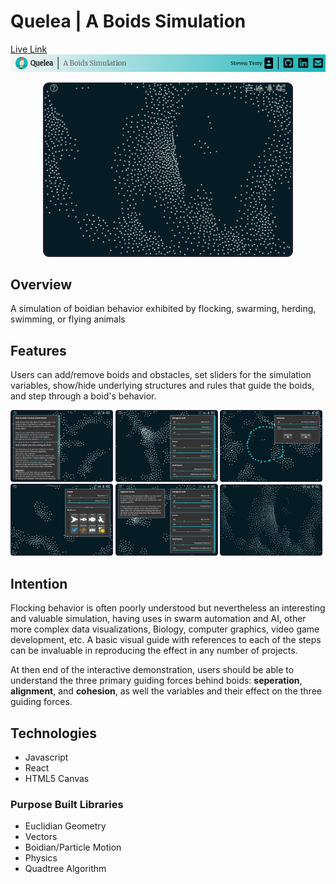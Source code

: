 # Quelea | A Boids Simulation
[Live Link](https://quelea-boids.herokuapp.com/#/)
![Quelea Banner](./readme_imgs/banner.png)
<p align="center"><img src="./readme_imgs/six.png" alt="Base" width="400"></p>

## Overview
A simulation of boidian behavior exhibited by flocking, swarming, herding, swimming, or flying animals

## Features
Users can add/remove boids and obstacles, set sliders for the simulation variables, show/hide underlying structures and rules that guide the boids, and step through a boid's behavior.
<div display="flex" flex-direction="row">
  <img src="./readme_imgs/four.png" alt="about-showcase" width="32.5%">
  <img src="./readme_imgs/one.png" alt="slider-showcase" width="32.5%">
  <img src="./readme_imgs/two.png" alt="obstacle-showcase" width="32.5%">
  <img src="./readme_imgs/three.png" alt="cosmetics-showcase" width="32.5%">
  <img src="./readme_imgs/five.png" alt="tooltip-showcase" width="32.5%">
  <img src="./readme_imgs/six.png" alt="max_pop-showcase" width="32.5%">
</div>

## Intention
Flocking behavior is often poorly understood but nevertheless an interesting and valuable simulation, having uses in swarm automation and AI, other more complex data visualizations, Biology, computer graphics, video game development, etc.  A basic visual guide with references to each of the steps can be invaluable in reproducing the effect in any number of projects.

At then end of the interactive demonstration, users
should be able to understand the three primary guiding
forces behind boids: **seperation**, **alignment**, and **cohesion**, as well the variables and their effect on the three guiding forces.

## Technologies
* Javascript
* React
* HTML5 Canvas

### Purpose Built Libraries
* Euclidian Geometry
* Vectors
* Boidian/Particle Motion
* Physics
* Quadtree Algorithm
